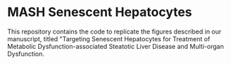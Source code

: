 # MASH Senescent Hepatocytes
This repository contains the code to replicate the figures described in our manuscript, titled "Targeting Senescent Hepatocytes for Treatment of
Metabolic Dysfunction-associated Steatotic Liver Disease and Multi-organ Dysfunction.
